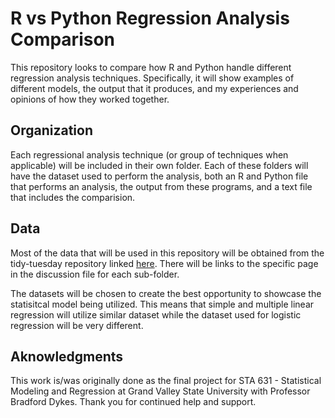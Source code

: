 # R vs Python Regression Analysis Comparison

This repository looks to compare how R and Python handle different regression analysis techniques. Specifically, it will show examples of different models, the output that it produces, and my experiences and opinions of how they worked together.

## Organization

Each regressional analysis technique (or group of techniques when applicable) will be included in their own folder. Each of these folders will have the dataset used to perform the analysis, both an R and Python file that performs an analysis, the output from these programs, and a text file that includes the comparision.

## Data

Most of the data that will be used in this repository will be obtained from the tidy-tuesday repository linked [here](https://github.com/rfordatascience/tidytuesday). There will be links to the specific page in the discussion file for each sub-folder.


The datasets will be chosen to create the best opportunity to showcase the statisitcal model being utilized. This means that simple and multiple linear regression will utilize similar dataset while the dataset used for logistic regression will be very different.

## Aknowledgments

This work is/was originally done as the final project for STA 631 - Statistical Modeling and Regression at Grand Valley State University with Professor Bradford Dykes. Thank you for continued help and support.

